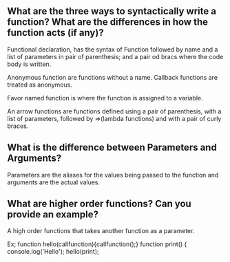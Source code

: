 ## What are the three ways to syntactically write a function? What are the differences in how the function acts (if any)?

Functional declaration, has the syntax of Function followed by name and a list of parameters in pair of parenthesis; and a pair od bracs where the code body is written.

Anonymous function are functions without a name. Callback functions are treated as anonymous.

Favor named function is where the function is assigned to a variable.

An arrow functions are functions defined using a pair of parenthesis, with a list of parameters, followed by =>(lambda functions) and with a pair of curly braces.

## What is the difference between Parameters and Arguments?

Parameters are the aliases for the values being passed to the function and arguments are the actual values.

## What are higher order functions? Can you provide an example?

A high order functions that takes another function as a parameter.

Ex; 
function hello(callfunction){callfunction();}
function print() { console.log('Hello');
hello(print);